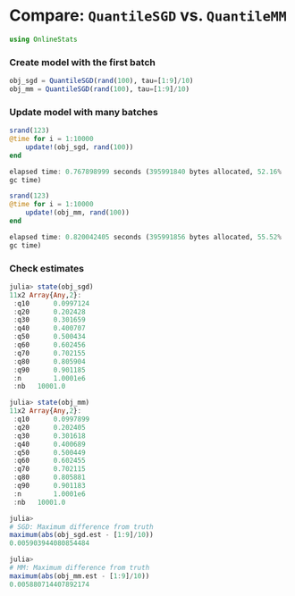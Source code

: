 
# Compare: `QuantileSGD` vs. `QuantileMM`


````julia
using OnlineStats
````





### Create model with the first batch
````julia
obj_sgd = QuantileSGD(rand(100), tau=[1:9]/10)
obj_mm = QuantileSGD(rand(100), tau=[1:9]/10)
````





### Update model with many batches
````julia
srand(123)
@time for i = 1:10000
    update!(obj_sgd, rand(100))
end
````


````julia
elapsed time: 0.767898999 seconds (395991840 bytes allocated, 52.16%
gc time)
````




````julia
srand(123)
@time for i = 1:10000
    update!(obj_mm, rand(100))
end
````


````julia
elapsed time: 0.820042405 seconds (395991856 bytes allocated, 55.52%
gc time)
````





### Check estimates
````julia
julia> state(obj_sgd)
11x2 Array{Any,2}:
 :q10      0.0997124
 :q20      0.202428 
 :q30      0.301659 
 :q40      0.400707 
 :q50      0.500434 
 :q60      0.602456 
 :q70      0.702155 
 :q80      0.805904 
 :q90      0.901185 
 :n        1.0001e6 
 :nb   10001.0      

julia> state(obj_mm)
11x2 Array{Any,2}:
 :q10      0.0997899
 :q20      0.202405 
 :q30      0.301618 
 :q40      0.400689 
 :q50      0.500449 
 :q60      0.602455 
 :q70      0.702115 
 :q80      0.805881 
 :q90      0.901183 
 :n        1.0001e6 
 :nb   10001.0      

julia> 
# SGD: Maximum difference from truth
maximum(abs(obj_sgd.est - [1:9]/10))
0.005903944080854484

julia> 
# MM: Maximum difference from truth
maximum(abs(obj_mm.est - [1:9]/10))
0.005880714407892174

````


